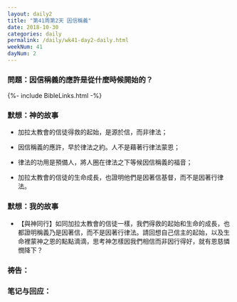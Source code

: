 ```yaml
---
layout: daily2
title: "第41周第2天 因信稱義"
date: 2018-10-30
categories: daily
permalink: /daily/wk41-day2-daily.html
weekNum: 41
dayNum: 2
---
```


### 問題：因信稱義的應許是從什麼時候開始的？

{%- include BibleLinks.html -%}

### 默想：神的故事 
+ 加拉太教會的信徒得救的起始，是源於信，而非律法；

+ 因信稱義的應許，早於律法之約。人不是藉著行律法蒙恩；

+ 律法的功用是預備人，將人圈在律法之下等候因信稱義的福音；

+ 加拉太教會的信徒的生命成長，也證明他們是因著信基督，而不是因著行律法。

### 默想：我的故事
+ 【與神同行】如同加拉太教會的信徒一樣，我們得救的起始和生命的成長，也都證明稱義乃是因著信，而不是因著行律法。請回想自己信主的起始，以及生命裡蒙神之恩的點點滴滴，思考神怎樣因我們相信而非因行得好，就有恩慈憐憫降下？

### 祷告：

### 笔记与回应：



